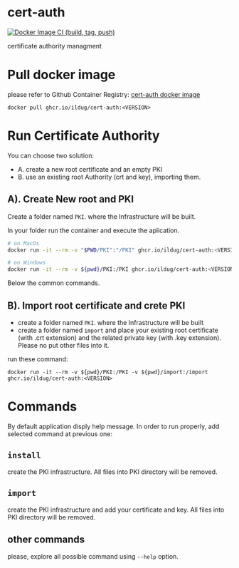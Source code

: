# cert-auth

[![Docker Image CI (build, tag, push)](https://github.com/ilDug/cert-auth/actions/workflows/docker-image.yaml/badge.svg)](https://github.com/ilDug/cert-auth/actions/workflows/docker-image.yaml)

certificate authority managment

# Pull docker image
please refer to Github Container Registry: [cert-auth docker image](https://github.com/ilDug/cert-auth/pkgs/container/cert-auth)

```
docker pull ghcr.io/ildug/cert-auth:<VERSION>
```

# Run Certificate Authority

You can choose two solution: 
- A. create a new root certificate and an empty PKI
- B. use an existing root Authority (crt and key), importing them.

## A). Create New root and PKI

Create a folder named ```PKI```. where the Infrastructure will be built.

In your folder run the container and execute the aplication.

```bash
# on MacOs
docker run -it --rm -v "$PWD/PKI":"/PKI" ghcr.io/ildug/cert-auth:<VERSION>

# on Windows
docker run -it --rm -v ${pwd}/PKI:/PKI ghcr.io/ildug/cert-auth:<VERSION>
```
Below the common commands.


## B). Import root certificate and crete PKI

- create a folder named ```PKI```. where the Infrastructure will be built
- create a folder named ```import``` and  place your existing root certificate (with .crt extension) and the related private key (with .key extension). Please no put other files into it.

run these command: 
```
docker run -it --rm -v ${pwd}/PKI:/PKI -v ${pwd}/import:/import ghcr.io/ildug/cert-auth:<VERSION>
```

# Commands

By default application disply help message. In order to run properly, add selected command at previous one:

## ```install```

create the PKI infrastructure. All files into PKI directory will be removed.

## ```import```

create the PKI infrastructure and add your certificate and key. All files into PKI directory will be removed.

## other commands
please, explore all possible command using ```--help``` option.

